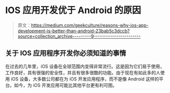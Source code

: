 # IOS 应用开发优于 Android 的原因

> 原文：<https://medium.com/geekculture/reasons-why-ios-app-development-is-better-than-android-23bab5c3dccb?source=collection_archive---------9----------------------->

## 关于 IOS 应用程序开发你必须知道的事情

在过去的几年里，iOS 设备在全球范围内变得非常流行。这是因为它们易于使用，工作良好，具有很强的安全性，并且有很多很酷的功能。由于现在有如此多的人使用 iOS 设备，大多数公司都在为 iOS 开发应用程序，而不是像 Android 这样的平台。如今，为 iOS 开发应用可能比其他平台更有利可图。
